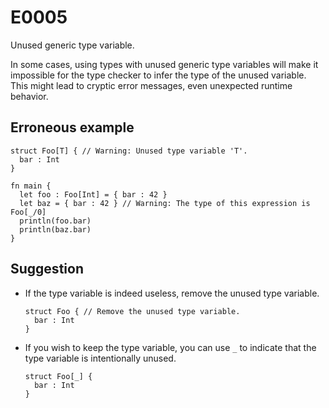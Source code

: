 # E0005

Unused generic type variable.

In some cases, using types with unused generic type variables will make it
impossible for the type checker to infer the type of the unused variable. This
might lead to cryptic error messages, even unexpected runtime behavior.

## Erroneous example

```moonbit
struct Foo[T] { // Warning: Unused type variable 'T'.
  bar : Int
}

fn main {
  let foo : Foo[Int] = { bar : 42 }
  let baz = { bar : 42 } // Warning: The type of this expression is Foo[_/0]
  println(foo.bar)
  println(baz.bar)
}
```

## Suggestion

- If the type variable is indeed useless, remove the unused type variable.

  ```moonbit
  struct Foo { // Remove the unused type variable.
    bar : Int
  }
  ```

- If you wish to keep the type variable, you can use `_` to indicate that the
  type variable is intentionally unused.

  ```moonbit
  struct Foo[_] {
    bar : Int
  }
  ```
